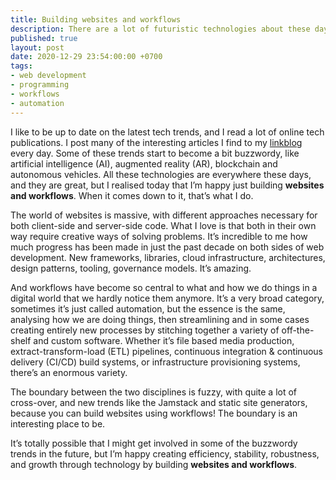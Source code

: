 ```yaml
---
title: Building websites and workflows
description: There are a lot of futuristic technologies about these days, I realised today that what I like is building websites and workflows 
published: true
layout: post
date: 2020-12-29 23:54:00:00 +0700
tags:
- web development
- programming
- workflows 
- automation
---
```

I like to be up to date on the latest tech trends, and I read a lot of online tech publications. I post many of the interesting articles I find to my [linkblog](https://links.markjgsmith.com) every day. Some of these trends start to become a bit buzzwordy, like artificial intelligence (AI), augmented reality (AR), blockchain and autonomous vehicles. All these technologies are everywhere these days, and they are great, but I realised today that I’m happy just building **websites and workflows**. When it comes down to it, that’s what I do.

The world of websites is massive, with different approaches necessary for both client-side and server-side code. What I love is that both in their own way require creative ways of solving problems. It’s incredible to me how much progress has been made in just the past decade on both sides of web development. New frameworks, libraries, cloud infrastructure, architectures, design patterns, tooling, governance models. It’s amazing.

And workflows have become so central to what and how we do things in a digital world that we hardly notice them anymore. It’s a very broad category, sometimes it’s just called automation, but the essence is the same, analysing how we are doing things, then streamlining and in some cases creating entirely new processes by stitching together a variety of off-the-shelf and custom software. Whether it’s file based media production, extract-transform-load (ETL) pipelines, continuous integration & continuous delivery (CI/CD) build systems, or infrastructure provisioning systems, there’s an enormous variety.

The boundary between the two disciplines is fuzzy, with quite a lot of cross-over, and new trends like the Jamstack and static site generators, because you can build websites using workflows! The boundary is an interesting place to be.

It’s totally possible that I might get involved in some of the buzzwordy trends in the future, but I’m happy creating efficiency, stability, robustness, and growth through technology by building **websites and workflows**.
